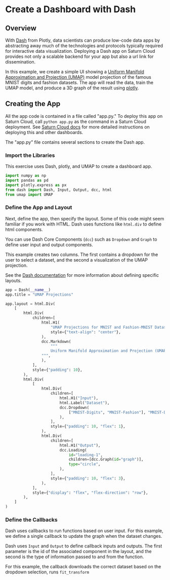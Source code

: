 # Create a Dashboard with Dash


## Overview
With [Dash](https://dash.plotly.com/) from Plotly, data scientists can produce low-code data apps by abstracting away much of the technologies and protocols typically required for interactive data visualization. Deploying a Dash app on Saturn Cloud provides not only a scalable backend for your app but also a url link for dissemination.

In this example, we create a simple UI showing a [Uniform Manifold Approximation and Projection (UMAP)](https://umap-learn.readthedocs.io/en/latest/) model projection of the famous MNIST digits and fashion datasets. The app will read the data, train the UMAP model, and produce a 3D graph of the result using [plotly](https://plotly.com/python/).

## Creating the App
All the app code is contained in a file called "app.py." To deploy this app on Saturn Cloud, call `python app.py` as the command in a Saturn Cloud deployment. See [Saturn Cloud docs](https://saturncloud.io/docs/user-guide/examples/dashboards/dashboard/) for more detailed instructions on deploying this and other dashboards.

The "app.py" file contains several sections to create the Dash app.

### Import the Libraries

This exercise uses Dash, plotly, and UMAP to create a dashboard app.

``` python
import numpy as np
import pandas as pd
import plotly.express as px
from dash import Dash, Input, Output, dcc, html
from umap import UMAP
```
### Define the App and Layout

Next, define the app, then specify the layout. Some of this code might seem familiar if you work with HTML. Dash uses functions like `html.div` to define html components.

You can use Dash Core Components (`dcc`) such as `Dropdown` and `Graph` to define user input and output components.

This example creates two columns. The first contains a dropdown for the user to select a dataset, and the second a visualization of the UMAP projection.

See the [Dash documentation](https://dash.plotly.com/) for more information about defining specific layouts.

``` python
app = Dash(__name__)
app.title = "UMAP Projections"

app.layout = html.Div(
    [
        html.Div(
            children=[
                html.H1(
                    "UMAP Projections for MNIST and Fashion-MNIST Datasets",
                    style={"text-align": "center"},
                ),
                dcc.Markdown(
                    """
                    Uniform Manifold Approximation and Projection (UMAP) is a general-purpose dimension reduction algorithm. Similar to t-distributed stochastic neighbor embedding (t-SNE), you can use UMAP to visualize the relationships between data points. In this example, we are training a three-component UMAP model on MNIST datasets and then displaying the 3D graph of the result. The color of the point in the graph is based on the label. In the resulting graph, blobs of colors show that UMAP clustered data points with similar labels together.
                """,
                ),
            ],
            style={"padding": 10},
        ),
        html.Div(
            [
                html.Div(
                    children=[
                        html.H1("Input"),
                        html.Label("Dataset"),
                        dcc.Dropdown(
                            ["MNIST-Digits", "MNIST-Fashion"], "MNIST-Digits", id="dataset_dropdown"
                        ),
                    ],
                    style={"padding": 10, "flex": 1},
                ),
                html.Div(
                    children=[
                        html.H1("Output"),
                        dcc.Loading(
                            id="loading-1",
                            children=[dcc.Graph(id="graph")],
                            type="circle",
                        ),
                    ],
                    style={"padding": 10, "flex": 3},
                ),
            ],
            style={"display": "flex", "flex-direction": "row"},
        ),
    ]
)
```

### Define the Callbacks
Dash uses callbacks to run functions based on user input. For this example, we define a single callback to update the graph when the dataset changes.

Dash uses `Input` and `Output` to define callback inputs and outputs. The first parameter is the id of the associated component in the layout, and the second is the type of information passed to and from the function.

For this example, the callback downloads the correct dataset based on the dropdown selection, runs `fit_transform`